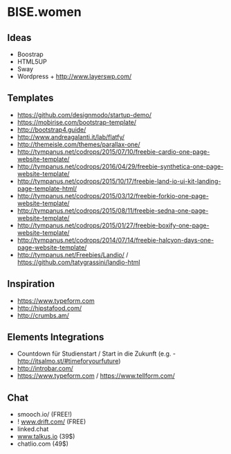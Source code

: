 # BISE.women
## Ideas
- Boostrap
- HTML5UP
- Sway
- Wordpress + http://www.layerswp.com/

## Templates
- https://github.com/designmodo/startup-demo/
- https://mobirise.com/bootstrap-template/
- http://bootstrap4.guide/
- http://www.andreagalanti.it/lab/flatfy/
- http://themeisle.com/themes/parallax-one/
- http://tympanus.net/codrops/2015/07/10/freebie-cardio-one-page-website-template/
- http://tympanus.net/codrops/2016/04/29/freebie-synthetica-one-page-website-template/
- http://tympanus.net/codrops/2015/10/17/freebie-land-io-ui-kit-landing-page-template-html/
- http://tympanus.net/codrops/2015/03/12/freebie-forkio-one-page-website-template/
- http://tympanus.net/codrops/2015/08/11/freebie-sedna-one-page-website-template/
- http://tympanus.net/codrops/2015/01/27/freebie-boxify-one-page-website-template/
- http://tympanus.net/codrops/2014/07/14/freebie-halcyon-days-one-page-website-template/
- http://tympanus.net/Freebies/Landio/ / https://github.com/tatygrassini/landio-html

## Inspiration
- https://www.typeform.com
- http://hipstafood.com/
- http://crumbs.am/


## Elements Integrations
- Countdown für Studienstart / Start in die Zukunft (e.g. - http://itsalmo.st/#timeforyourfuture)
- http://introbar.com/
- https://www.typeform.com / https://www.tellform.com/


## Chat
- smooch.io/ (FREE!)
- ! www.drift.com/ (FREE)
- linked.chat
- www.talkus.io (39$)
- chatlio.com (49$)
